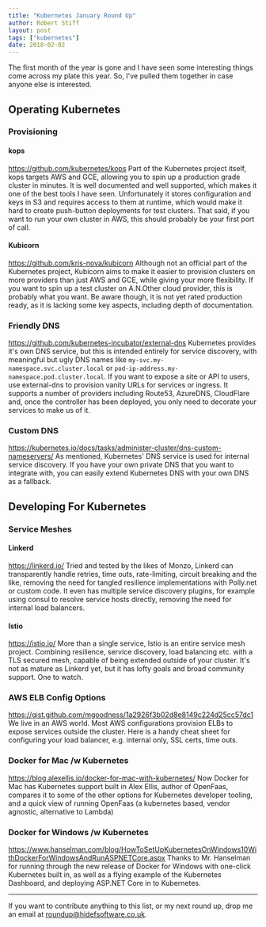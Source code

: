 ```yaml
---
title: "Kubernetes January Round Up"
author: Robert Stiff
layout: post
tags: ["kubernetes"]
date: 2018-02-02
---
```


The first month of the year is gone and I have seen some interesting things come across my plate this year. So, I've pulled them together in case anyone else is interested.

<!--more-->

## Operating Kubernetes

### Provisioning

#### kops
https://github.com/kubernetes/kops
Part of the Kubernetes project itself, kops targets AWS and GCE, allowing you to spin up a production grade cluster in minutes. It is well documented and well supported, which makes it one of the best tools I have seen. Unfortunately it stores configuration and keys in S3 and requires access to them at runtime, which would make it hard to create push-button deployments for test clusters. That said, if you want to run your own cluster in AWS, this should probably be your first port of call.

#### Kubicorn
https://github.com/kris-nova/kubicorn
Although not an official part of the Kubernetes project, Kubicorn aims to make it easier to provision clusters on more providers than just AWS and GCE, while giving your more flexibility. If you want to spin up a test cluster on A.N.Other cloud provider, this is probably what you want. Be aware though, it is not yet rated production ready, as it is lacking some key aspects, including depth of documentation.

### Friendly DNS
https://github.com/kubernetes-incubator/external-dns
Kubernetes provides it's own DNS service, but this is intended entirely for service discovery, with meaningful but ugly DNS names like `my-svc.my-namespace.svc.cluster.local` or `pod-ip-address.my-namespace.pod.cluster.local`. If you want to expose a site or API to users, use external-dns to provision vanity URLs for services or ingress. It supports a number of providers including Route53, AzureDNS, CloudFlare and, once the controller has been deployed, you only need to decorate your services to make us of it.

### Custom DNS
https://kubernetes.io/docs/tasks/administer-cluster/dns-custom-nameservers/
As mentioned, Kubernetes' DNS service is used for internal service discovery. If you have your own private DNS that you want to integrate with, you can easily extend Kubernetes DNS with your own DNS as a fallback.

## Developing For Kubernetes

### Service Meshes

#### Linkerd
https://linkerd.io/
Tried and tested by the likes of Monzo, Linkerd can transparently handle retries, time outs, rate-limiting, circuit breaking and the like, removing the need for tangled resilience implementations with Polly.net or custom code. It even has multiple service discovery plugins, for example using consul to resolve service hosts directly, removing the need for internal load balancers.

#### Istio
https://istio.io/
More than a single service, Istio is an entire service mesh project. Combining resilience, service discovery, load balancing etc. with a TLS secured mesh, capable of being extended outside of your cluster. It's not as mature as Linkerd yet, but it has lofty goals and broad community support. One to watch.

### AWS ELB Config Options
https://gist.github.com/mgoodness/1a2926f3b02d8e8149c224d25cc57dc1
We live in an AWS world. Most AWS configurations provision ELBs to expose services outside the cluster. Here is a handy cheat sheet for configuring your load balancer, e.g. internal only, SSL certs, time outs.

### Docker for Mac /w Kubernetes
https://blog.alexellis.io/docker-for-mac-with-kubernetes/
Now Docker for Mac has Kubernetes support built in Alex Ellis, author of OpenFaas, compares it to some of the other options for Kubernetes developer tooling, and a quick view of running OpenFaas (a kubernetes based, vendor agnostic, alternative to Lambda)

### Docker for Windows /w Kubernetes
https://www.hanselman.com/blog/HowToSetUpKubernetesOnWindows10WithDockerForWindowsAndRunASPNETCore.aspx
Thanks to Mr. Hanselman for running through the new release of Docker for Windows with one-click Kubernetes built in, as well as a flying example of the Kubernetes Dashboard, and deploying ASP.NET Core in to Kubernetes. 

---

If you want to contribute anything to this list, or my next round up, drop me an email at roundup@hidefsoftware.co.uk.